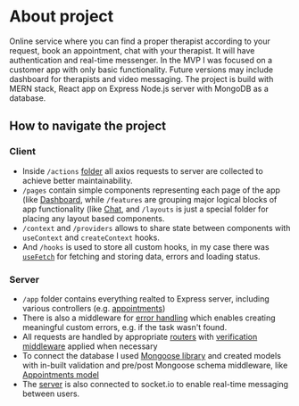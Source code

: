 # About project

Online service where you can find a proper therapist according to your request, book an appointment, chat with your therapist. It will have authentication and real-time messenger.
In the MVP I was focused on a customer app with only basic functionality. Future versions may include dashboard for therapists and video messaging.
The project is build with MERN stack, React app on Express Node.js server with MongoDB as a database.

## How to navigate the project

### Client
- Inside `/actions` [folder](./client/src/actions/index.js) all axios requests to server are collected to achieve better maintainability.
- `/pages` contain simple components representing each page of the app (like [Dashboard](./client/src/pages/Dashboard.js), while `/features` are grouping major logical blocks of app functionality (like [Chat](./client/src/features/Chat), and `/layouts` is just a special folder for placing any layout based components.
- `/context` and `/providers` allows to share state between components with `useContext` and `createContext` hooks.
- And `/hooks` is used to store all custom hooks, in my case there was [`useFetch`](./client/src/hooks/useFetch.js) for fetching and storing data, errors and loading status.

### Server
- `/app` folder contains everything realted to Express server, including various controllers (e.g. [appointments](./server/app/controllers/appointments.js))
- There is also a middleware for [error handling](./server/app/middleware/handleErrors.js) which enables creating meaningful custom errors, e.g. if the task wasn't found.
- All requests are handled by appropriate [routers](./server/app/routes/appointments.js) with [verification middleware](./server/app/middleware/verifyToken.js) applied when necessary
- To connect the database I used [Mongoose library](./server/config/db.js) and created models with in-built validation and pre/post Mongoose schema middleware, like [Appointments model](./server/app/models/Appointment.js)
- The [server](./server/server.js) is also connected to socket.io to enable real-time messaging between users.
